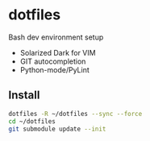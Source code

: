 dotfiles
========

Bash dev environment setup
 - Solarized Dark for VIM
 - GIT autocompletion
 - Python-mode/PyLint

## Install
```bash
dotfiles -R ~/dotfiles --sync --force
cd ~/dotfiles
git submodule update --init
```
